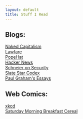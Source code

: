 ```yaml
---
layout: default
title: Stuff I Read
---
```


Blogs:
------
[Naked Capitalism](http://www.nakedcapitalism.com/)  
[Lawfare](https://lawfareblog.com/)  
[PopeHat](https://www.popehat.com/)  
[Hacker News](https://news.ycombinator.com/")  
[Schneier on Security](https://www.schneier.com/")  
[Slate Star Codex](http://slatestarcodex.com/)  
[Paul Graham's Essays](http://paulgraham.com/articles.html)  


Web Comics:
-----------
[xkcd](https://xkcd.com/)  
[Saturday Morning Breakfast Cereal](http://smbc-comics.com/)
